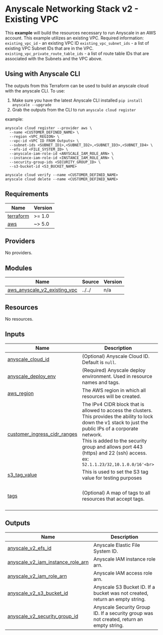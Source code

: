 # Anyscale Networking Stack v2 - Existing VPC

This **example** will build the resources necessary to run Anyscale in an AWS account. This example utilizes an existing
VPC. Required information:
`existing_vpc_id` - an existing VPC ID
`existing_vpc_subnet_ids` - a list of existing VPC Subnet IDs that are in the VPC.
`existing_vpc_private_route_table_ids` - a list of route table IDs that are associated with the Subnets and the VPC above.

## Using with Anyscale CLI

The outputs from this Terraform can be used to build an anyscale cloud with the anyscale CLI. To use:
1. Make sure you have the latest Anyscale CLI installed `pip install anyscale --upgrade`
2. Grab the outputs from the CLI to run `anyscale cloud register`

example:

```
anyscale cloud register --provider aws \
  --name <CUSTOMER_DEFINED_NAME> \
  --region <VPC_REGION> \
  --vpc-id <VPC ID FROM Outputs> \
  --subnet-ids <SUBNET_ID1>,<SUBNET_ID2>,<SUBNET_ID3>,<SUBNET_ID4> \
  --efs-id <FILE_SYSTEM_ID> \
  --anyscale-iam-role-id <ANYSCALE_IAM_ROLE_ARN> \
  --instance-iam-role-id <INSTANCE_IAM_ROLE_ARN> \
  --security-group-ids <SECURITY_GROUP_ID> \
  --s3-bucket-id <S3_BUCKET_NAME>

anyscale cloud verify --name <CUSTOMER_DEFINED_NAME>
anyscale cloud delete --name <CUSTOMER_DEFINED_NAME>
```

<!-- BEGINNING OF PRE-COMMIT-TERRAFORM DOCS HOOK -->
## Requirements

| Name                                                                      | Version |
| ------------------------------------------------------------------------- | ------- |
| <a name="requirement_terraform"></a> [terraform](#requirement\_terraform) | >= 1.0  |
| <a name="requirement_aws"></a> [aws](#requirement\_aws)                   | ~> 5.0  |

## Providers

No providers.

## Modules

| Name                                                                                                                             | Source | Version |
| -------------------------------------------------------------------------------------------------------------------------------- | ------ | ------- |
| <a name="module_aws_anyscale_v2_existing_vpc"></a> [aws\_anyscale\_v2\_existing\_vpc](#module\_aws\_anyscale\_v2\_existing\_vpc) | ../../ | n/a     |

## Resources

No resources.

## Inputs

| Name                                                                                                                         | Description                                                                                                                                                                                                                                                                                      | Type          | Default                                                         | Required |
| ---------------------------------------------------------------------------------------------------------------------------- | ------------------------------------------------------------------------------------------------------------------------------------------------------------------------------------------------------------------------------------------------------------------------------------------------ | ------------- | --------------------------------------------------------------- | :------: |
| <a name="input_anyscale_cloud_id"></a> [anyscale\_cloud\_id](#input\_anyscale\_cloud\_id)                                    | (Optional) Anyscale Cloud ID. Default is `null`.                                                                                                                                                                                                                                                 | `string`      | `null`                                                          |    no    |
| <a name="input_anyscale_deploy_env"></a> [anyscale\_deploy\_env](#input\_anyscale\_deploy\_env)                              | (Required) Anyscale deploy environment. Used in resource names and tags.                                                                                                                                                                                                                         | `string`      | n/a                                                             |   yes    |
| <a name="input_aws_region"></a> [aws\_region](#input\_aws\_region)                                                           | The AWS region in which all resources will be created.                                                                                                                                                                                                                                           | `string`      | n/a                                                             |   yes    |
| <a name="input_customer_ingress_cidr_ranges"></a> [customer\_ingress\_cidr\_ranges](#input\_customer\_ingress\_cidr\_ranges) | The IPv4 CIDR block that is allowed to access the clusters.<br>This provides the ability to lock down the v1 stack to just the public IPs of a corporate network.<br>This is added to the security group and allows port 443 (https) and 22 (ssh) access.<br>ex: `52.1.1.23/32,10.1.0.0/16'<br>` | `string`      | n/a                                                             |   yes    |
| <a name="input_s3_tag_value"></a> [s3\_tag\_value](#input\_s3\_tag\_value)                                                   | This is used to set the S3 tag value for testing purposes                                                                                                                                                                                                                                        | `string`      | n/a                                                             |   yes    |
| <a name="input_tags"></a> [tags](#input\_tags)                                                                               | (Optional) A map of tags to all resources that accept tags.                                                                                                                                                                                                                                      | `map(string)` | <pre>{<br>  "environment": "test",<br>  "test": true<br>}</pre> |    no    |

## Outputs

| Name                                                                                                                                              | Description                                                                              |
| ------------------------------------------------------------------------------------------------------------------------------------------------- | ---------------------------------------------------------------------------------------- |
| <a name="output_anyscale_v2_efs_id"></a> [anyscale\_v2\_efs\_id](#output\_anyscale\_v2\_efs\_id)                                                  | Anyscale Elastic File System ID.                                                         |
| <a name="output_anyscale_v2_iam_instance_role_arn"></a> [anyscale\_v2\_iam\_instance\_role\_arn](#output\_anyscale\_v2\_iam\_instance\_role\_arn) | Anyscale IAM instance role arn.                                                          |
| <a name="output_anyscale_v2_iam_role_arn"></a> [anyscale\_v2\_iam\_role\_arn](#output\_anyscale\_v2\_iam\_role\_arn)                              | Anyscale IAM access role arn.                                                            |
| <a name="output_anyscale_v2_s3_bucket_id"></a> [anyscale\_v2\_s3\_bucket\_id](#output\_anyscale\_v2\_s3\_bucket\_id)                              | Anyscale S3 Bucket ID. If a bucket was not created, return an empty string.              |
| <a name="output_anyscale_v2_security_group_id"></a> [anyscale\_v2\_security\_group\_id](#output\_anyscale\_v2\_security\_group\_id)               | Anyscale Security Group ID. If a security group was not created, return an empty string. |
<!-- END OF PRE-COMMIT-TERRAFORM DOCS HOOK -->

